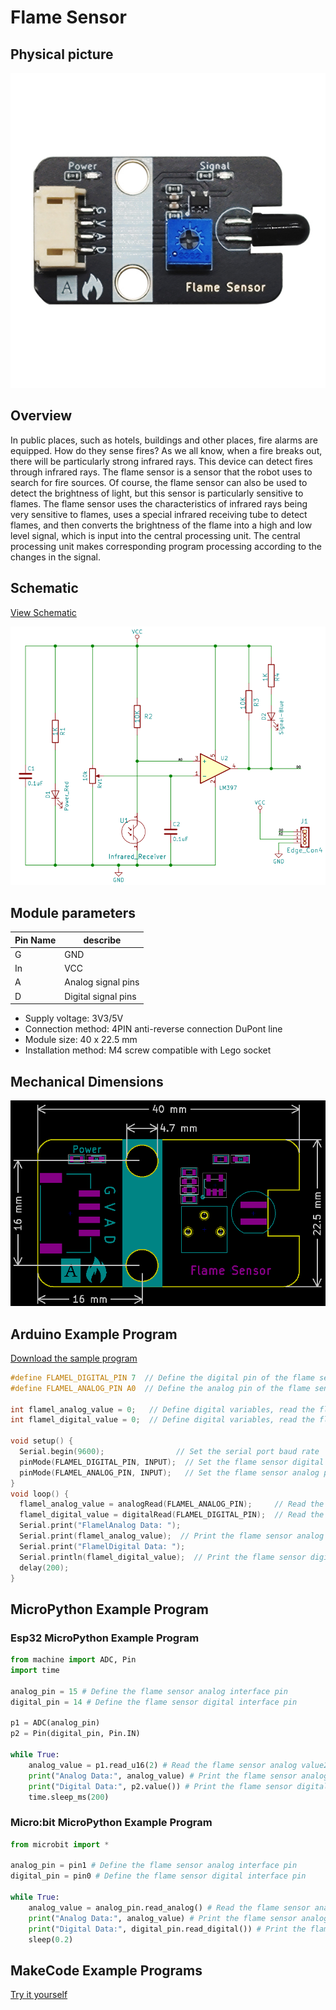 # Flame Sensor

## Physical picture

![Physical picture](picture/flame_sensor.png)

## Overview

In public places, such as hotels, buildings and other places, fire alarms are equipped. How do they sense fires? As we all know, when a fire breaks out, there will be particularly strong infrared rays. This device can detect fires through infrared rays. The flame sensor is a sensor that the robot uses to search for fire sources. Of course, the flame sensor can also be used to detect the brightness of light, but this sensor is particularly sensitive to flames. The flame sensor uses the characteristics of infrared rays being very sensitive to flames, uses a special infrared receiving tube to detect flames, and then converts the brightness of the flame into a high and low level signal, which is input into the central processing unit. The central processing unit makes corresponding program processing according to the changes in the signal.

## Schematic

<a href="en/ph2.0_sensors/sensors/flame_sensor/flame_sensor_schematic.pdf" target="_blank">View Schematic</a>

![Schematic](picture/flame_sensor_schematic.png)

## Module parameters

| Pin Name | describe            |
| -------- | ------------------- |
| G        | GND                 |
| In       | VCC                 |
| A        | Analog signal pins  |
| D        | Digital signal pins |

- Supply voltage: 3V3/5V
- Connection method: 4PIN anti-reverse connection DuPont line
- Module size: 40 x 22.5 mm
- Installation method: M4 screw compatible with Lego socket

## Mechanical Dimensions

![Mechanical Dimensions](picture/flame_sensor_assembly.png)

## Arduino Example Program

<a href="en/ph2.0_sensors/sensors/flame_sensor/flame_sensor.rar" downloaad>Download the sample program</a>

```c
#define FLAMEL_DIGITAL_PIN 7  // Define the digital pin of the flame sensor
#define FLAMEL_ANALOG_PIN A0  // Define the analog pin of the flame sensor

int flamel_analog_value = 0;   // Define digital variables, read the flame analog value
int flamel_digital_value = 0;  // Define digital variables, read the flame digital value

void setup() {
  Serial.begin(9600);                // Set the serial port baud rate
  pinMode(FLAMEL_DIGITAL_PIN, INPUT);  // Set the flame sensor digital pin as input
  pinMode(FLAMEL_ANALOG_PIN, INPUT);   // Set the flame sensor analog pin as input
}
void loop() {
  flamel_analog_value = analogRead(FLAMEL_ANALOG_PIN);     // Read the flame sensor analog value
  flamel_digital_value = digitalRead(FLAMEL_DIGITAL_PIN);  // Read the flame sensor digital value
  Serial.print("FlamelAnalog Data: ");
  Serial.print(flamel_analog_value);  // Print the flame sensor analog value
  Serial.print("FlamelDigital Data: ");
  Serial.println(flamel_digital_value);  // Print the flame sensor digital value
  delay(200);
}
```

## MicroPython Example Program

### Esp32 MicroPython Example Program

```python
from machine import ADC, Pin
import time

analog_pin = 15 # Define the flame sensor analog interface pin
digital_pin = 14 # Define the flame sensor digital interface pin

p1 = ADC(analog_pin)
p2 = Pin(digital_pin, Pin.IN)

while True:
    analog_value = p1.read_u16(2) # Read the flame sensor analog value222
    print("Analog Data:", analog_value) # Print the flame sensor analog value
    print("Digital Data:", p2.value()) # Print the flame sensor digital value
    time.sleep_ms(200)
```

### Micro:bit MicroPython Example Program

```python
from microbit import *

analog_pin = pin1 # Define the flame sensor analog interface pin
digital_pin = pin0 # Define the flame sensor digital interface pin

while True:
    analog_value = analog_pin.read_analog() # Read the flame sensor analog value
    print("Analog Data:", analog_value) # Print the flame sensor analog value
    print("Digital Data:", digital_pin.read_digital()) # Print the flame sensor digital value
    sleep(0.2)
```

## MakeCode Example Programs

[Try it yourself](https://makecode.microbit.org/_FoqM4TLuUdzW)
